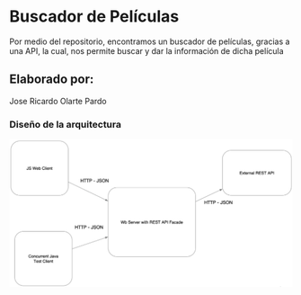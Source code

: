# Buscador de Películas
Por medio del repositorio, encontramos un buscador de películas, gracias a una API, la cual, nos permite buscar y dar la información de dicha película

## Elaborado por:
Jose Ricardo Olarte Pardo

### Diseño de la arquitectura
![arquitectura](https://github.com/Ricardo-Olarte/AREP/blob/main/Movie_Browser_T1/images/arq.png)
